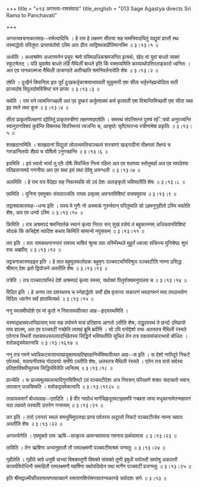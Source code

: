 +++
title = "०१३ अगस्त्य-रामसंवादः"
title_english = "013 Sage Agastya directs Sri Rama to Panchavati"

+++


अगस्त्यवचनाकारमाह--रामेत्यादिभिः । हे राम हे लक्ष्मण सीतया सह
मामभिवादयितुं यद्युवां प्राप्तौ स्थः तस्माद्धेतोः परितुष्टः
प्राप्तसंतोषो ऽस्मि अतः प्रीतः त्वद्विषयकप्रीतिमानस्मि  ॥  ३।१३।१  ॥   

  

अध्वेति । अध्वश्रमेण अध्वगमनेन प्रचुरः श्रमो यस्मिन्नधिकश्रमजनित
इत्यर्थः, खेदः वां युवां बाधते व्यक्तं स्फुटमेतत् । यदि युवामेव बाधते
तर्हि मैथिलीं बाधते इति किं वक्तव्यमिति काव्यार्थापत्तिरलङ्कारो ध्वनितः
। अत एव जनकात्मजा मैथिली उत्कण्ठते अतीच्छति श्रमनिवर्तनायेति शेषः  ॥ 
३।१३।२  ॥   

  

एषेति । दुःखैर्न विमानिता इतः पूर्वं दुःखकर्तृकाश्रयाभाववती सुकुमारी एषा
सीता भर्तृस्नेहप्रचोदिता सती प्राज्यदोषं विपुलदोषविशिष्टं वनं प्राप्ता
 ॥  ३।१३।३  ॥   

  

यथेति । राम वने त्वामभिगच्छती अत एव दुष्करं कर्तुमशक्यं कर्म कृतवती एषा
विश्रान्तिमिच्छती एषा सीता यथा इह रमते तथा कुरु  ॥  ३।१३।४  ॥   

  

सीतां प्राकृतविलक्षणां द्योतितुं प्राकृतस्त्रीणां लक्षणमाहएषेति । समस्थं
संपत्तिमन्तं पुरुषं स्ित्रयो अनुरज्यन्ति स्वानुरागविषयं कुर्वन्ति
विषमस्थं विपत्तिमन्तं त्यजन्ति च, आसृष्टेः सृष्टिमारभ्य स्त्रीणामेषा
प्रकृतिः  ॥  ३।१३।५  ॥   

  

शतह्रदानामिति । शतह्रदानां विद्युतां लोलत्वमतिचाञ्चल्यं शस्त्राणां
खड्गादीनां तीक्ष्णतां तैक्ष्ण्यं च गरुडानिलयोः शैघ्र्यं च योषितो
ऽनुगच्छन्ति  ॥  ३।१३।६  ॥   

  

इयमिति । इयं भवतो भार्या तु एतैः दोषैः विवर्जिता नित्यं रहिता अत एव
श्लाघ्या स्तोतुमर्हा अत एव व्यपदेश्या पतिव्रतानामग्रे गणनीया अत एव यथा
इयं तथा देवेषु अरुन्धती  ॥  ३।१३।७  ॥   

  

अलमिति । हे राम यत्र वैदेह्या सह निवत्स्यसि सो ऽयं देशः अलङ्कृतो
भविष्यतीति शेषः  ॥  ३।१३।८  ॥   

  

एवमिति । मुनिना एवमुक्तः संयताञ्जलिः राघवः प्रसृतम् अवनतविशिष्टं
वाक्यमुवाच  ॥  ३।१३।९  ॥   

  

तद्वाक्याकारमाह--धन्य इति । यस्य मे गुणैः नो अस्माकं गुरुर्भवान्
परितुष्यति सो ऽहमनुगृहीतो ऽस्मि भवतेति शेषः, अत एव धन्यो ऽस्मि  ॥ 
३।१३।१०  ॥   

  

किमिति । तत्र अश्रमपदं श्रमनिवर्तकं स्थानं कृत्वा निरतः सन् सुखं वसेयं
तं बहुकाननम् अधिकवनविशिष्टं सोदकं किं कंचिद्देशं व्यादिश कथय किमिति
सामान्ये नपुंसकम्  ॥  ३।१३।११  ॥   

  

तत इति । ततः रामकथनानन्तरं रामस्य भाषितं श्रुत्वा ततः तस्मिँस्थले
मुहूर्तं ध्यात्वा संचिन्त्य मुनिश्रेष्ठः शुभं वचः अब्रवीत्  ॥  ३।१३।१२
 ॥   

  

तद्वचनाकारमाहइत इति । हे तात बहुमूलफलोदकः बहुमृगः पञ्चवट्यभिविश्रुतः
पञ्चवटीति नाम्ना प्रसिद्धः श्रीमान् देशः इतो द्वियोजने अस्तीति शेषः  ॥ 
३।१३।१३  ॥   

  

तत्रेति । तत्र पञ्चवट्यभिधे देशे अश्रमपदं कृत्वा रमस्व, यथोक्तं
पितुर्वाक्यमनुपालय च  ॥  ३।१३।१४  ॥   

  

विदित इति । हे अनघ तव दशरथस्य च स्नेहाद्धेतोः सर्वो ह्येष वृत्तान्तः
सकारणं भवदागमनं मया तपःप्रभावेण विदितः ध्यानेन सर्वं ज्ञातमित्यर्थः  ॥ 
३।१३।१५  ॥   

  

ननु स्वसमीपदेशे एव मां कुतो न निवासयसीत्यत आह--हृदयस्थमिति ।  

यस्माद्राक्षसवधाभिप्रायात् मया सह तपोवने वासं प्रतिज्ञाय आगतो ऽसीति
शेषः, तद्धृदयस्थं ते छन्दो ऽभिप्रायो मया ज्ञातम्, अत एव पञ्चवटीं गच्छेति
त्वामहं ब्रूमि ब्रवीमि । सो ऽपि वनोद्देशो रम्यः अतस्तत्र मैथिली रंस्यते
एतेनात्र स्थितौ राक्षसवधरूपत्वादभिप्रेतस्य सिद्धिर्न भविष्यतीति सूचितं
तेन तत्र राक्षससंचाराभावो बोधितः । श्लोकद्वयमेकान्वयि  ॥  ३।१३।१६१७  ॥   

  

ननु तत्र गमने भवन्निकटवासाभावप्रयुक्तमत्प्रतिज्ञाहानिर्भविष्यतीत्यत
आह--स इति । स देशो नातिदूरे निकटे एवेत्यर्थः, श्लाघनीयश्च गोदावर्याः
समीपे ऽस्तीति शेषः, अतस्तत्र मैथिली रंस्यते । एतेन तत्र वासे सर्वस्य
प्रतिज्ञाविषयीभूतस्य सिद्धिर्भवितेति ध्वनितम्  ॥  ३।१३।१८  ॥   

  

प्राज्येति । यः प्राज्यमूलफलत्वादिगुणविशिष्टो ऽयं पञ्चवटीदेशः अत्र
निवसन् परिरक्षणे शक्तः सदाचारो भवान् तापसान् पालयिष्यति ।
श्लोकद्वयमेकान्वयि  ॥  ३।१३।१९२०  ॥   

  

तत्प्रापकमार्गं बोधयन्नाह--एतदिति । हे वीर न्यग्रोधं
मार्गचिह्नभूतवटवृक्षमपि गच्छता त्वया मधूकानामेतन्महावनं यदा लक्ष्यते
तस्यापि उत्तरेण गन्तव्यम्  ॥  ३।१३।२१  ॥   

  

तत इति । ततो ऽनन्तरं स्थलं समभूमिमुपारुह्य प्राप्य पर्वतस्य अदूरतो निकटे
पञ्चवटीत्येव नाम्ना ख्यातः अस्तीति शेषः  ॥  ३।१३।२२  ॥   

  

अगस्त्येनेति । एवमुक्तो रामः ऋषिं--सत्कृत्य आमन्त्रयामास गमनाय
प्रार्थयामास  ॥  ३।१३।२३  ॥   

  

ताविति । तेन ऋषिणा अभ्यनुज्ञातौ तौ रामलक्ष्मणौ पञ्चवटीमाश्रमं जग्मतुः  ॥ 
३।१३।२४  ॥   

  

गृहीतेति । गृहीते चापे धनुषी याभ्यां विषक्ततूणी विषक्ते संसक्ते तूणी
इषुधी ययोस्तौ समरेषु अकातरौ कातर्यविरोधिनौ समाहितौ रामलक्ष्मणौ महर्षिणा
यथोपदिष्ठेन पथा मार्गेण पञ्चवटीं प्रजग्मतुः  ॥  ३।१३।२५  ॥   

  

इति श्रीमद्वाल्मीकीयरामायणव्याख्याने रामायणशिरोमणावारण्यकाण्डे त्रयोदशः
सर्गः  ॥  ३।१३  ॥   

  

  


